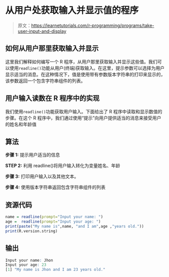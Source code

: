 # 从用户处获取输入并显示值的程序

> 原文：<https://learnetutorials.com/r-programming/programs/take-user-input-and-display>

## 如何从用户那里获取输入并显示

这里我们解释如何编写一个 R 程序，从用户那里获取输入并显示这些值。我们可以使用`readline()`功能从用户(终端)获取输入。在这里，提示参数可以选择为用户显示适当的消息。在这种情况下，值是使用带有参数版本字符串的打印来显示的，该参数返回一个包含字符串组件的列表。

## 用户输入读数在 R 程序中的实现

我们使用`readline()`功能获取用户输入。下面给出了 R 程序中读取和显示数值的步骤。在这个 R 程序中，我们通过使用“提示”向用户提供适当的消息来接受用户的姓名和年龄值

## 算法

**步骤 1:** 提示用户适当的信息

**STEP 2:** 利用 readline()将用户输入转化为变量姓名、年龄

**步骤 3:** 打印用户输入以及其他文本。

**步骤 4:** 使用版本字符串返回包含字符串组件的列表

## 资源代码

```r
name = readline(prompt="Input your name: ")
age =  readline(prompt="Input your age: ")
print(paste("My name is",name, "and I am",age ,"years old."))
print(R.version.string)

```

## 输出

```r
Input your name: Jhon
Input your age: 23
[1] "My name is Jhon and I am 23 years old."
```